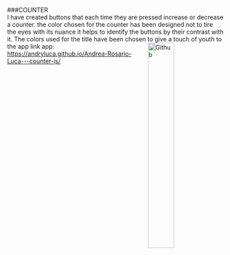 ###COUNTER <br>
I have created buttons that each time they are pressed increase or decrease a counter.
the color chosen for the counter has been designed not to tire the eyes with its nuance it helps to identify the buttons by their contrast with it. The colors used for the title have been chosen to give a touch of youth to the app
<img width="35%" align="right" alt="Github" src="https://encrypted-tbn0.gstatic.com/images?q=tbn:ANd9GcT9vv1lJoqgw8HRgPs0z7En0orky5Ey5W3JUg&amp;usqp=CAU%22"/>
link app: https://andryluca.github.io/Andrea-Rosario-Luca---counter-js/
